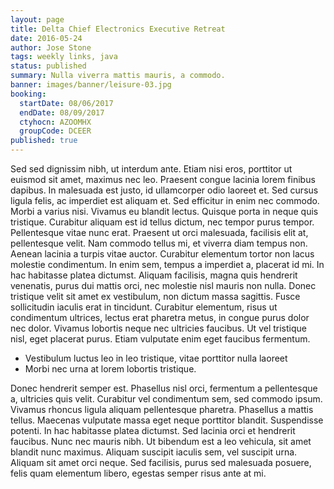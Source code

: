 ```yaml
---
layout: page
title: Delta Chief Electronics Executive Retreat
date: 2016-05-24
author: Jose Stone
tags: weekly links, java
status: published
summary: Nulla viverra mattis mauris, a commodo.
banner: images/banner/leisure-03.jpg
booking:
  startDate: 08/06/2017
  endDate: 08/09/2017
  ctyhocn: AZOOMHX
  groupCode: DCEER
published: true
---
```

Sed sed dignissim nibh, ut interdum ante. Etiam nisi eros, porttitor ut euismod sit amet, maximus nec leo. Praesent congue lacinia lorem finibus dapibus. In malesuada est justo, id ullamcorper odio laoreet et. Sed cursus ligula felis, ac imperdiet est aliquam et. Sed efficitur in enim nec commodo. Morbi a varius nisi. Vivamus eu blandit lectus. Quisque porta in neque quis tristique. Curabitur aliquam est id tellus dictum, nec tempor purus tempor. Pellentesque vitae nunc erat. Praesent ut orci malesuada, facilisis elit at, pellentesque velit.
Nam commodo tellus mi, et viverra diam tempus non. Aenean lacinia a turpis vitae auctor. Curabitur elementum tortor non lacus molestie condimentum. In enim sem, tempus a imperdiet a, placerat id mi. In hac habitasse platea dictumst. Aliquam facilisis, magna quis hendrerit venenatis, purus dui mattis orci, nec molestie nisl mauris non nulla. Donec tristique velit sit amet ex vestibulum, non dictum massa sagittis. Fusce sollicitudin iaculis erat in tincidunt. Curabitur elementum, risus ut condimentum ultrices, lectus erat pharetra metus, in congue purus dolor nec dolor. Vivamus lobortis neque nec ultricies faucibus. Ut vel tristique nisl, eget placerat purus. Etiam vulputate enim eget faucibus fermentum.

* Vestibulum luctus leo in leo tristique, vitae porttitor nulla laoreet
* Morbi nec urna at lorem lobortis tristique.

Donec hendrerit semper est. Phasellus nisl orci, fermentum a pellentesque a, ultricies quis velit. Curabitur vel condimentum sem, sed commodo ipsum. Vivamus rhoncus ligula aliquam pellentesque pharetra. Phasellus a mattis tellus. Maecenas vulputate massa eget neque porttitor blandit. Suspendisse potenti. In hac habitasse platea dictumst. Sed lacinia orci et hendrerit faucibus. Nunc nec mauris nibh. Ut bibendum est a leo vehicula, sit amet blandit nunc maximus. Aliquam suscipit iaculis sem, vel suscipit urna. Aliquam sit amet orci neque. Sed facilisis, purus sed malesuada posuere, felis quam elementum libero, egestas semper risus ante at mi.
